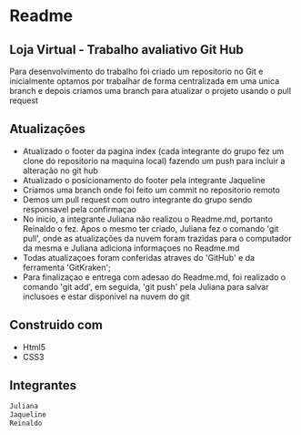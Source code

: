 # Readme
## Loja Virtual - Trabalho avaliativo Git Hub

Para desenvolvimento do trabalho foi criado um repositorio no Git e inicialmente optamos por trabalhar de forma centralizada em uma unica branch e depois criamos uma branch para atualizar o projeto usando o pull request


## Atualizações

- Atualizado o footer da pagina index (cada integrante do grupo fez um clone do repositorio na maquina local) fazendo um push para incluir a alteração no git hub
- Atualizado o posicionamento do footer pela integrante Jaqueline
- Criamos uma branch onde foi feito um commit no repositorio remoto
- Demos um pull request com outro integrante do grupo sendo responsavel pela confirmaçao
- No inicio, a integrante Juliana não realizou o Readme.md, portanto Reinaldo o fez. Apos o mesmo ter criado, Juliana fez o comando 'git pull', onde as atualizações da nuvem foram trazidas para o computador da mesma e Juliana adiciona informaçoes no Readme.md
- Todas atualizaçoes foram conferidas atraves do 'GitHub' e da ferramenta 'GitKraken';
- Para finalizaçao e entrega com adesao do Readme.md, foi realizado o comando 'git add', em seguida, 'git push' pela Juliana para salvar inclusoes e estar disponivel na nuvem do git

## Construido com

- Html5
- CSS3

## Integrantes

```sh
Juliana
Jaqueline
Reinaldo
```


